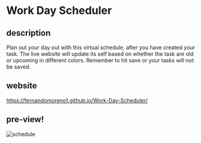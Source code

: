 # Work Day Scheduler

## description
Plan out your day out with this virtual schedule, after you have created your task. The live website will update its self based on whether the task are old or upcoming in different colors. Remember to hit save or your tasks will not be saved.

## website
https://fernandomoreno1.github.io/Work-Day-Scheduler/

## pre-view!
![schedule](https://user-images.githubusercontent.com/94732823/152666644-de00cc15-7ea8-4858-b7a6-2d422a6dad42.jpg)
